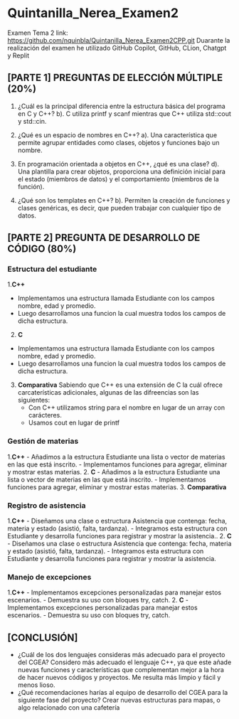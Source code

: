 # Quintanilla_Nerea_Examen2
Examen Tema 2
link: https://github.com/nquinbla/Quintanilla_Nerea_Examen2CPP.git
Duarante la realización del examen he utilizado GitHub Copilot, GitHub, CLion, Chatgpt y Replit

## [PARTE 1] PREGUNTAS DE ELECCIÓN MÚLTIPLE (20%)
1. ¿Cuál es la principal diferencia entre la estructura básica del programa en C y C++?
b). C utiliza printf y scanf mientras que C++ utiliza std::cout y std::cin.

2. ¿Qué es un espacio de nombres en C++?
a). Una característica que permite agrupar entidades como clases, objetos y funciones bajo un nombre.

3. En programación orientada a objetos en C++, ¿qué es una clase?
d). Una plantilla para crear objetos, proporciona una definición inicial para el estado (miembros de datos) y el comportamiento (miembros de la función).

4. ¿Qué son los templates en C++?
b). Permiten la creación de funciones y clases genéricas, es decir, que pueden trabajar con cualquier tipo de datos.


## [PARTE 2] PREGUNTA DE DESARROLLO DE CÓDIGO (80%)
### Estructura del estudiante
  1.**C++**
   - Implementamos una estructura llamada Estudiante con los campos nombre, edad y promedio.
   - Luego desarrollamos una funcion la cual muestra todos los campos de dicha estructura.
  2. **C**
   - Implementamos una estructura llamada Estudiante con los campos nombre, edad y promedio.
   - Luego desarrollamos una funcion la cual muestra todos los campos de dicha estructura.
  3. **Comparativa**
      Sabiendo que C++ es una extensión de C la cuál ofrece carcaterísticas adicionales, algunas de las difreencias son las siguientes:
     - Con C++ utilizamos string para el nombre en lugar de un array con carácteres.
     - Usamos cout en lugar de printf
### Gestión de materias
 1.**C++**
    - Añadimos a la estructura Estudiante una lista o vector de materias en las que está inscrito.
    - Implementamos funciones para agregar, eliminar y mostrar estas materias.
  2. **C**
    - Añadimos a la estructura Estudiante una lista o vector de materias en las que está inscrito.
    - Implementamos funciones para agregar, eliminar y mostrar estas materias.
  3. **Comparativa**
     
### Registro de asistencia
 1.**C++**
    - Diseñamos una clase o estructura Asistencia que contenga: fecha, materia y estado (asistió, falta, tardanza).
    - Integramos esta estructura con Estudiante y desarrolla funciones para registrar y mostrar la asistencia..
  2. **C**
    - Diseñamos una clase o estructura Asistencia que contenga: fecha, materia y estado (asistió, falta, tardanza).
    - Integramos esta estructura con Estudiante y desarrolla funciones para registrar y mostrar la asistencia.
### Manejo de excepciones
 1.**C++**
    - Implementamos excepciones personalizadas para manejar estos escenarios.
    - Demuestra su uso con bloques try, catch.
  2. **C**
    - Implementamos excepciones personalizadas para manejar estos escenarios.
    - Demuestra su uso con bloques try, catch.
## [CONCLUSIÓN]
* ¿Cuál de los dos lenguajes consideras más adecuado para el proyecto del CGEA?
  Considero más adecuado el lenguaje C++, ya que este añade nuevas funciones y características que complementan mejor a la hora de hacer nuevos códigos y proyectos. Me resulta más limpio y fácil y menos lioso. 
* ¿Qué recomendaciones harías al equipo de desarrollo del CGEA para la siguiente fase del proyecto?
  Crear nuevas estructuras para mapas, o algo relacionado con una cafetería
